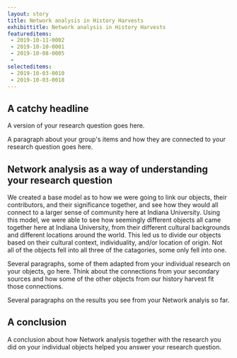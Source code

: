 ```yaml
---
layout: story
title: Network analysis in History Harvests
exhibittitle: Network analysis in History Harvests
featureditems:
 - 2019-10-11-0002
 - 2019-10-10-0001
 - 2019-10-08-0005
 - 
selecteditems:
 - 2019-10-03-0010
 - 2019-10-03-0018
---
```


## A catchy headline

A version of your research question goes here.

A paragraph about your group's items and how they are connected to your research question goes here.

## Network analysis as a way of understanding your research question

We created a base model as to how we were going to link our objects, their contributors, and their significance together, and see how they would all connect to a larger sense of community here at Indiana University. Using this model, we were able to see how seemingly different objects all came together here at Indiana University, from their different cultural backgrounds and different locations around the world. This led us to divide our objects based on their cultural context, individuality, and/or location of origin. Not all of the objects fell into all three of the catagories, some only fell into one.

Several paragraphs, some of them adapted from your individual research on your objects, go here. Think about the connections from your secondary sources and how some of the other objects from our history harvest fit those connections.

Several paragraphs on the results you see from your Network analyis so far.

## A conclusion

A conclusion about how Network analysis together with the research you did on your individual objects helped you answer your research question.

